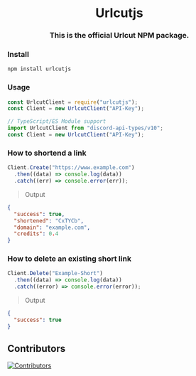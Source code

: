 <h1 align="center">Urlcutjs</h1>
<h3 align="center">This is the official Urlcut NPM package.</h3>

### Install

```sh
npm install urlcutjs
```

### Usage

```js
const UrlcutClient = require("urlcutjs");
const Client = new UrlcutClient("API-Key");
```

```ts
// TypeScript/ES Module support
import UrlcutClient from "discord-api-types/v10";
const Client = new UrlcutClient("API-Key");
```

### How to shortend a link

```js
Client.Create("https://www.example.com")
  .then((data) => console.log(data))
  .catch((err) => console.error(err));
```

> Output

```json
{
  "success": true,
  "shortened": "CxTYCb",
  "domain": "example.com",
  "credits": 0.4
}
```

### How to delete an existing short link

```js
Client.Delete("Example-Short")
  .then((data) => console.log(data))
  .catch((error) => console.error(error));
```

> Output

```json
{
  "success": true
}
```

## **Contributors**

[![Contributors](https://stg.contrib.rocks/image?repo=UrlcutAccount/Urlcutjs)](https://github.com/UrlcutAccount/Urlcutjs/graphs/contributors)
